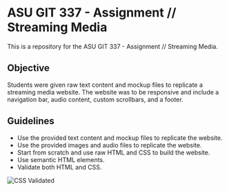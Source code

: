 # ASU GIT 337 - Assignment // Streaming Media
This is a repository for the ASU GIT 337 - Assignment // Streaming Media. 

## Objective
Students were given raw text content and mockup files to replicate a streaming media website. The website was to be responsive and include a navigation bar, audio content, custom scrollbars, and a footer.

## Guidelines
- Use the provided text content and mockup files to replicate the website.
- Use the provided images and audio files to replicate the website.
- Start from scratch and use raw HTML and CSS to build the website.
- Use semantic HTML elements.
- Validate both HTML and CSS.

![CSS Validated](http://jigsaw.w3.org/css-validator/images/vcss-blue)